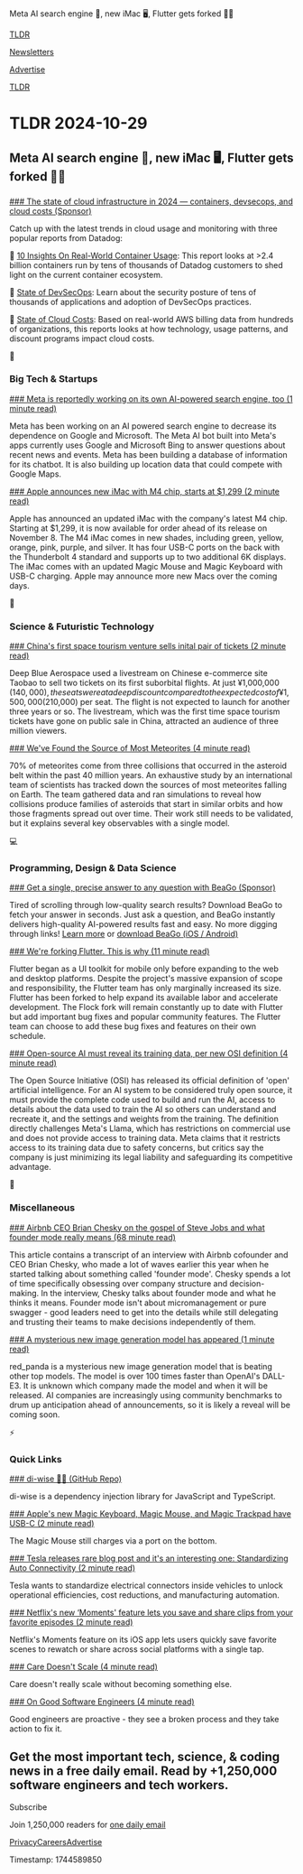 Meta AI search engine 🤖, new iMac 🖥️, Flutter gets forked 👨‍💻

[TLDR](/)

[Newsletters](/newsletters)

[Advertise](https://advertise.tldr.tech/)

[TLDR](/)

# TLDR 2024-10-29

## Meta AI search engine 🤖, new iMac 🖥️, Flutter gets forked 👨‍💻

### 

[### The state of cloud infrastructure in 2024 — containers, devsecops, and cloud costs (Sponsor)](https://www.datadoghq.com/resources/container-report-2023/?utm_source=tldrnewsletter&amp;utm_medium=newsletter&amp;utm_campaign=dg-infra-ww-container-report-23-tldr)

Catch up with the latest trends in cloud usage and monitoring with three popular reports from Datadog:

📕 [10 Insights On Real-World Container Usage](https://www.datadoghq.com/resources/container-report-2023/?utm_source=tldrnewsletter&utm_medium=newsletter&utm_campaign=dg-infra-ww-container-report-23-tldr): This report looks at >2.4 billion containers run by tens of thousands of Datadog customers to shed light on the current container ecosystem.

📗 [State of DevSecOps](https://www.datadoghq.com/resources/state-of-devsecops-2024/?utm_source=tldrnewsletter&utm_medium=newsletter&utm_campaign=dg-security-ww-state-of-devsecops-tldr): Learn about the security posture of tens of thousands of applications and adoption of DevSecOps practices.

📙 [State of Cloud Costs](https://www.datadoghq.com/resources/state-of-cloud-costs-2024/?utm_source=tldrnewsletter&utm_medium=newsletter&utm_campaign=dg-cloudcostmgmt-ww-state-of-cloudcosts-tldr): Based on real-world AWS billing data from hundreds of organizations, this reports looks at how technology, usage patterns, and discount programs impact cloud costs.

📱

### Big Tech & Startups

[### Meta is reportedly working on its own AI-powered search engine, too (1 minute read)](https://www.theverge.com/2024/10/28/24282017/meta-ai-powered-search-engine-report?utm_source=tldrnewsletter)

Meta has been working on an AI powered search engine to decrease its dependence on Google and Microsoft. The Meta AI bot built into Meta's apps currently uses Google and Microsoft Bing to answer questions about recent news and events. Meta has been building a database of information for its chatbot. It is also building up location data that could compete with Google Maps.

[### Apple announces new iMac with M4 chip, starts at $1,299 (2 minute read)](https://www.cnbc.com/2024/10/28/apple-imac-m4-price-release-date.html?utm_source=tldrnewsletter)

Apple has announced an updated iMac with the company's latest M4 chip. Starting at $1,299, it is now available for order ahead of its release on November 8. The M4 iMac comes in new shades, including green, yellow, orange, pink, purple, and silver. It has four USB-C ports on the back with the Thunderbolt 4 standard and supports up to two additional 6K displays. The iMac comes with an updated Magic Mouse and Magic Keyboard with USB-C charging. Apple may announce more new Macs over the coming days.

🚀

### Science & Futuristic Technology

[### China's first space tourism venture sells inital pair of tickets (2 minute read)](https://www.theregister.com/2024/10/28/china_space_tourism/?utm_source=tldrnewsletter)

Deep Blue Aerospace used a livestream on Chinese e-commerce site Taobao to sell two tickets on its first suborbital flights. At just ¥1,000,000 ($140,000), the seats were at a deep discount compared to the expected cost of ¥1,500,000 ($210,000) per seat. The flight is not expected to launch for another three years or so. The livestream, which was the first time space tourism tickets have gone on public sale in China, attracted an audience of three million viewers.

[### We've Found the Source of Most Meteorites (4 minute read)](https://skyandtelescope.org/astronomy-news/weve-found-the-source-of-most-meteorites/?utm_source=tldrnewsletter)

70% of meteorites come from three collisions that occurred in the asteroid belt within the past 40 million years. An exhaustive study by an international team of scientists has tracked down the sources of most meteorites falling on Earth. The team gathered data and ran simulations to reveal how collisions produce families of asteroids that start in similar orbits and how those fragments spread out over time. Their work still needs to be validated, but it explains several key observables with a single model.

💻

### Programming, Design & Data Science

[### Get a single, precise answer to any question with BeaGo (Sponsor)](https://beago.ai/?utm_medium=newsletter&amp;utm_source=tldr-tech&amp;utm_campaign=20241029)

Tired of scrolling through low-quality search results? Download BeaGo to fetch your answer in seconds. Just ask a question, and BeaGo instantly delivers high-quality AI-powered results fast and easy. No more digging through links! [Learn more](https://rhymes.ai/blog-details/introducing-beago-your-smarter-faster-ai-search?utm_medium=newsletter&utm_source=tldr-tech&utm_campaign=20241029) or [download BeaGo (iOS / Android)](https://beago.ai/?utm_medium=newsletter&utm_source=tldr-tech&utm_campaign=20241029)

[### We're forking Flutter. This is why (11 minute read)](https://flutterfoundation.dev/blog/posts/we-are-forking-flutter-this-is-why/?utm_source=tldrnewsletter)

Flutter began as a UI toolkit for mobile only before expanding to the web and desktop platforms. Despite the project's massive expansion of scope and responsibility, the Flutter team has only marginally increased its size. Flutter has been forked to help expand its available labor and accelerate development. The Flock fork will remain constantly up to date with Flutter but add important bug fixes and popular community features. The Flutter team can choose to add these bug fixes and features on their own schedule.

[### Open-source AI must reveal its training data, per new OSI definition (4 minute read)](https://www.theverge.com/2024/10/28/24281820/open-source-initiative-definition-artificial-intelligence-meta-llama?utm_source=tldrnewsletter)

The Open Source Initiative (OSI) has released its official definition of 'open' artificial intelligence. For an AI system to be considered truly open source, it must provide the complete code used to build and run the AI, access to details about the data used to train the AI so others can understand and recreate it, and the settings and weights from the training. The definition directly challenges Meta's Llama, which has restrictions on commercial use and does not provide access to training data. Meta claims that it restricts access to its training data due to safety concerns, but critics say the company is just minimizing its legal liability and safeguarding its competitive advantage.

🎁

### Miscellaneous

[### Airbnb CEO Brian Chesky on the gospel of Steve Jobs and what founder mode really means (68 minute read)](https://www.theverge.com/24279570/airbnb-ceo-brian-chesky-founder-mode-apple-steve-jobs-management-decoder-podcast-2024?utm_source=tldrnewsletter)

This article contains a transcript of an interview with Airbnb cofounder and CEO Brian Chesky, who made a lot of waves earlier this year when he started talking about something called 'founder mode'. Chesky spends a lot of time specifically obsessing over company structure and decision-making. In the interview, Chesky talks about founder mode and what he thinks it means. Founder mode isn't about micromanagement or pure swagger - good leaders need to get into the details while still delegating and trusting their teams to make decisions independently of them.

[### A mysterious new image generation model has appeared (1 minute read)](https://techcrunch.com/2024/10/28/a-mysterious-new-image-generation-model-has-appeared/?utm_source=tldrnewsletter)

red\_panda is a mysterious new image generation model that is beating other top models. The model is over 100 times faster than OpenAI's DALL-E3. It is unknown which company made the model and when it will be released. AI companies are increasingly using community benchmarks to drum up anticipation ahead of announcements, so it is likely a reveal will be coming soon.

⚡

### Quick Links

[### di-wise 🧙‍♀️ (GitHub Repo)](https://github.com/exuanbo/di-wise?utm_source=tldrnewsletter)

di-wise is a dependency injection library for JavaScript and TypeScript.

[### Apple's new Magic Keyboard, Magic Mouse, and Magic Trackpad have USB-C (2 minute read)](https://www.theverge.com/2024/10/28/24275569/apple-usb-c-magic-keyboard-mouse-trackpad-no-lightning?utm_source=tldrnewsletter)

The Magic Mouse still charges via a port on the bottom.

[### Tesla releases rare blog post and it's an interesting one: Standardizing Auto Connectivity (2 minute read)](https://electrek.co/2024/10/28/tesla-standardizing-auto-connectivity/?utm_source=tldrnewsletter)

Tesla wants to standardize electrical connectors inside vehicles to unlock operational efficiencies, cost reductions, and manufacturing automation.

[### Netflix's new ‘Moments' feature lets you save and share clips from your favorite episodes (2 minute read)](https://techcrunch.com/2024/10/28/netflix-moments-feature-lets-you-save-and-share-clips-from-your-favorite-series/?utm_source=tldrnewsletter)

Netflix's Moments feature on its iOS app lets users quickly save favorite scenes to rewatch or share across social platforms with a single tap.

[### Care Doesn't Scale (4 minute read)](https://stevenscrawls.com/care-doesnt-scale/?utm_source=tldrnewsletter)

Care doesn't really scale without becoming something else.

[### On Good Software Engineers (4 minute read)](https://candost.blog/on-good-software-engineers/?utm_source=tldrnewsletter)

Good engineers are proactive - they see a broken process and they take action to fix it.

## Get the most important tech, science, & coding news in a free daily email. Read by +1,250,000 software engineers and tech workers.

Subscribe

Join 1,250,000 readers for [one daily email](/api/latest/tech)

[Privacy](/privacy)[Careers](https://jobs.ashbyhq.com/tldr.tech)[Advertise](/tech/advertise)

Timestamp: 1744589850